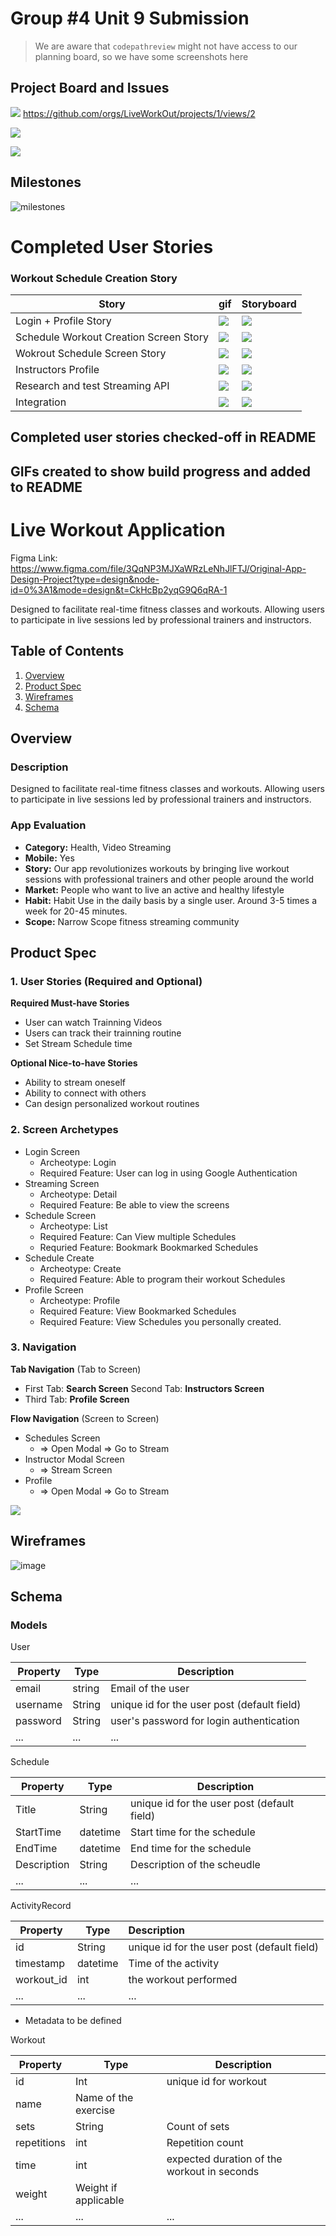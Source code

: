 # Group #4 Unit 9 Submission

> We are aware that `codepathreview` might not have access to our planning board, so we have some screenshots here

## Project Board and Issues

![](./img/2024-04-27-00-03-47.png)
https://github.com/orgs/LiveWorkOut/projects/1/views/2

![](./img/2024-04-20-00-57-29.png)

![](./img/2024-04-27-00-04-03.png)

## Milestones
![milestones](https://github.com/LiveWorkOut/live-workout-space/assets/63534623/6f3fe56a-2416-4d50-a62e-3cbf38300147)

# Completed User Stories


### Workout Schedule Creation Story


| Story                                  | gif                                  | Storyboard                         |
| -------------------------------------- | ------------------------------------ | ---------------------------------- |
| Login  + Profile Story                 | ![](./gif/login-profile.gif)         | ![](./img/2024-04-22-02-53-08.png) |
| Schedule Workout Creation Screen Story | ![](./gif/scheduleworkoutscreen.gif) | ![](./img/2024-04-22-02-53-23.png) |
| Wokrout Schedule Screen Story          | ![](./img/2024-04-22-02-50-17.png)   | ![](./img/2024-04-22-02-54-19.png) |
| Instructors Profile                    | ![](./img/2024-04-27-00-09-53.png)   | ![](./img/2024-04-27-00-04-59.png) |
| Research and test Streaming API        | ![](./img/2024-04-27-00-08-16.png)   | ![](./img/2024-04-27-00-08-59.png) |
| Integration                            | ![](./gif/integration.gif)           | ![](./img/2024-04-22-02-54-33.png) | 



## Completed user stories checked-off in README



## GIFs created to show build progress and added to README

# Live Workout Application


Figma Link: https://www.figma.com/file/3QqNP3MJXaWRzLeNhJlFTJ/Original-App-Design-Project?type=design&node-id=0%3A1&mode=design&t=CkHcBp2yqG9Q6qRA-1

Designed to facilitate real-time fitness classes and workouts.
Allowing users to participate in live sessions led by professional trainers and instructors.

## Table of Contents

1. [Overview](#Overview)
2. [Product Spec](#Product-Spec)
3. [Wireframes](#Wireframes)
4. [Schema](#Schema)

## Overview

### Description


Designed to facilitate real-time fitness classes and workouts.
Allowing users to participate in live sessions led by professional trainers and instructors.

### App Evaluation

- **Category:** Health, Video Streaming
- **Mobile:** Yes
- **Story:**  Our app revolutionizes workouts by bringing live workout sessions with professional trainers and other people around the world
- **Market:** People who want to live an active and healthy lifestyle
- **Habit:** Habit Use in the daily basis by a single user. Around 3-5 times a week for 20-45 minutes.
- **Scope:** Narrow Scope fitness streaming community

## Product Spec

### 1. User Stories (Required and Optional)

**Required Must-have Stories**

* User can watch Trainning Videos
* Users can track their trainning routine
* Set Stream Schedule time

**Optional Nice-to-have Stories**

* Ability to stream oneself
* Ability to connect with others
* Can design personalized workout routines


### 2. Screen Archetypes

* Login Screen
    * Archeotype: Login
    * Required Feature: User can log in using Google Authentication
* Streaming Screen
    * Archeotype: Detail
    * Required Feature: Be able to view the screens 
* Schedule Screen
    * Archeotype: List
    * Required Feature: Can View multiple Schedules
    * Requried Feature: Bookmark Bookmarked Schedules
* Schedule Create
    * Archeotype: Create
    * Required Feature: Able to program their workout Schedules
* Profile Screen
    * Archeotype: Profile
    * Required Feature: View Bookmarked Schedules
    * Required Feature: View Schedules you personally created.


### 3. Navigation

**Tab Navigation** (Tab to Screen)

- First Tab: **Search Screen**
  Second Tab: **Instructors Screen**
- Third Tab:  **Profile Screen**


**Flow Navigation** (Screen to Screen)

- Schedules Screen
  - => Open Modal => Go to Stream
- Instructor Modal Screen
  - => Stream Screen
- Profile
  - => Open Modal => Go to Stream


![](gif/mockup.gif)

## Wireframes


![image](https://hackmd.io/_uploads/Bkm1iqwe0.png)


## Schema 


### Models

User

| Property | Type   | Description                                 |
| -------- | ------ | ------------------------------------------- |
| email    | string | Email of the user                           |
| username | String | unique id for the user post (default field) |
| password | String | user's password for login authentication    |
| ...      | ...    | ...                                         |


Schedule

| Property    | Type     | Description                                 |
| ----------- | -------- | ------------------------------------------- |
| Title       | String   | unique id for the user post (default field) |
| StartTime   | datetime | Start time for the schedule                 |
| EndTime     | datetime | End time for the schedule                   |
| Description | String   | Description of the scheudle                 |
| ...         | ...      | ...                                         |


ActivityRecord

| Property   | Type     | Description                                 |
| ---------- | -------- | :------------------------------------------ |
| id         | String   | unique id for the user post (default field) |
| timestamp  | datetime | Time of the activity                        |
| workout_id | int      | the workout performed                       |
| ...        | ...      | ...                                         |

- Metadata to be defined

Workout

| Property    | Type                 | Description                                 |
| ----------- | -------------------- | ------------------------------------------- |
| id          | Int                  | unique id for workout                       |
| name        | Name of the exercise |
| sets        | String               | Count of sets                               |
| repetitions | int                  | Repetition count                            |
| time        | int                  | expected duration of the workout in seconds |
| weight      | Weight if applicable |
| ...         | ...                  | ...                                         |

